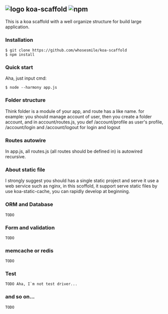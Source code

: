 ## ![logo](https://avatars1.githubusercontent.com/u/1303816?v=2&u=c153ce09f7ba68a3c3eff36d876638a224db35da&s=30) koa-scaffold ![npm](https://badge.fury.io/js/koa-scaffold.png)

This is a koa scaffold with a well organize structure for build large application.

### Installation
````
$ git clone https://github.com/whosesmile/koa-scaffold
$ npm install
````

### Quick start

Aha, just input cmd:
````
$ node --harmony app.js
````

### Folder structure
Think folder is a module of your app, and route has a like name. for example:
you should manage account of user, then you create a folder account, and in account/routes.js,
you def /account/profile as user's profile, /account/login and /account/logout for login and logout


### Routes autowire
In app.js, all routes.js (all routes should be defined in) is autowired recursive.


### About static file
I strongly suggest you should has a single static project and serve it use a web service such as nginx,
in this scoffold, it support serve static files by use koa-static-cache, you can rapidly develop at beginning.


### ORM and Database
````
TODO
````

### Form and validation
````
TODO
````

### memcache or redis
````
TODO
````


### Test
````
TODO Aha, I`m not test driver...
````

### and so on...
````
TODO
````